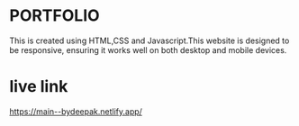 # PORTFOLIO
This is created using HTML,CSS and Javascript.This website is designed to be responsive, ensuring it works well on both desktop and mobile devices.

# live link
https://main--bydeepak.netlify.app/
